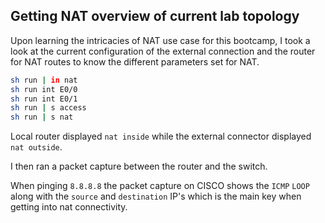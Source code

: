 ## Getting NAT overview of current lab topology

Upon learning the intricacies of NAT use case for this bootcamp, I took a look at the current configuration of the external connection and the router for NAT routes to know the different parameters set for NAT.

```sh
sh run | in nat
sh run int E0/0
sh run int E0/1
sh run | s access
sh run | s nat
```

Local router displayed `nat inside` while the external connector displayed `nat outside`.

I then ran a packet capture between the router and the switch. 

When pinging `8.8.8.8` the packet capture on CISCO shows the `ICMP` `LOOP` along with the `source` and `destination` IP's which is the main key when getting into nat connectivity.